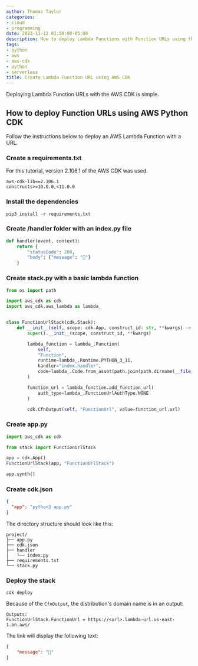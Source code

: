 ```yaml
---
author: Thomas Taylor
categories:
- cloud
- programming
date: 2023-11-12 01:50:00-05:00
description: How to deploy Lambda Functions with Function URLs using the AWS CDK
tags:
- python
- aws
- aws-cdk
- python
- serverless
title: Create Lambda Function URL using AWS CDK
---
```


Deploying Lambda Function URLs with the AWS CDK is simple.

## How to deploy Function URLs using AWS Python CDK

Follow the instructions below to deploy an AWS Lambda Function with a URL.

### Create a requirements.txt

For this tutorial, version 2.106.1 of the AWS CDK was used.

```text
aws-cdk-lib==2.106.1
constructs>=10.0.0,<11.0.0
```

### Install the dependencies

```shell
pip3 install -r requirements.txt
```

### Create /handler folder with an index.py file

```python
def handler(event, context):
    return {
        "statusCode": 200,
        "body": {"message": "👋"}
    }
```

### Create stack.py with a basic lambda function

```python
from os import path

import aws_cdk as cdk
import aws_cdk.aws_lambda as lambda_


class FunctionUrlStack(cdk.Stack):
    def __init__(self, scope: cdk.App, construct_id: str, **kwargs) -> None:
        super().__init__(scope, construct_id, **kwargs)

        lambda_function = lambda_.Function(
            self,
            "Function",
            runtime=lambda_.Runtime.PYTHON_3_11,
            handler="index.handler",
            code=lambda_.Code.from_asset(path.join(path.dirname(__file__), "handler")),
        )

        function_url = lambda_function.add_function_url(
            auth_type=lambda_.FunctionUrlAuthType.NONE
        )

        cdk.CfnOutput(self, "FunctionUrl", value=function_url.url)
```

### Create app.py

```python
import aws_cdk as cdk

from stack import FunctionUrlStack

app = cdk.App()
FunctionUrlStack(app, "FunctionUrlStack")

app.synth()
```

### Create cdk.json

```json
{
  "app": "python3 app.py"
}
```

The directory structure should look like this:

```text
project/
├── app.py
├── cdk.json
├── handler
│   └── index.py
├── requirements.txt
└── stack.py
```

### Deploy the stack

```shell
cdk deploy
```

Because of the `CfnOutput`, the distribution's domain name is in an output:

```text
Outputs:
FunctionUrlStack.FunctionUrl = https://<url>.lambda-url.us-east-1.on.aws/
```

The link will display the following text:

```json
{
    "message": "👋"
}
```